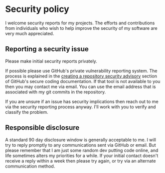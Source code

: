 # Security policy

I welcome security reports for my projects. The efforts and contributions from individuals who wish to help improve the security of my software are very much appreciated.

## Reporting a security issue

Please make initial security reports privately.

If possible please use GitHub's private vulnerability reporting system. The process is explained in the [creating a repository security advisory](https://docs.github.com/en/code-security/security-advisories/working-with-repository-security-advisories/creating-a-repository-security-advisory) section of GitHub's secure coding documentation. If that tool is not available to you then you may contact me via email. You can use the email address that is associated with my git commits in the repository.

If you are unsure if an issue has security implications then reach out to me via the security reporting process anyway. I'll work with you to verify and classify the problem.

## Responsible disclosure

A standard 90 day disclosure window is generally acceptable to me. I will try to reply promptly to any communications sent via GitHub or email. But please remember that I am just some random dev putting code online, and life sometimes alters my priorities for a while. If your initial contact doesn't receive a reply within a week then please try again, or try via an alternate communication method.
